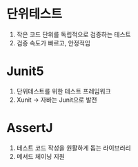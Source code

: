 # 단위테스트

 1. 작은 코드 단위를 독립적으로 검증하는 테스트
 2. 검증 속도가 빠르고, 안정적임
   
# Junit5
   1. 단위테스트를 위한 테스트 프레임워크
   2. Xunit -> 자바는 Junit으로 발전

# AssertJ
1. 테스트 코드 작성을 원활하게 돕는 라이브러리
2. 메서드 체이닝 지원
   
